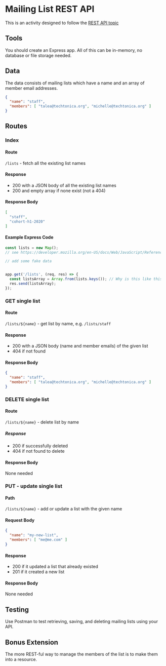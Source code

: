 # Mailing List REST API

This is an activity designed to follow the [REST API topic](/api/REST-API.md)

## Tools

You should create an Express app. All of this can be in-memory, no database or file storage needed.

## Data

The data consists of mailing lists which have a name and an array of member email addresses.
```json
{
  "name": "staff",
  "members": [ "talea@techtonica.org", "michelle@techtonica.org" ]
}
```

## Routes

### Index

#### Route
`/lists` - fetch all the existing list names

#### Response

- 200 with a JSON body of all the existing list names
- 200 and empty array if none exist (not a 404)

#### Response Body
```json
[
  "staff",
  "cohort-h1-2020"
]
```

#### Example Express Code

```javascript
const lists = new Map();
// see https://developer.mozilla.org/en-US/docs/Web/JavaScript/Reference/Global_Objects/Map

// add some fake data


app.get('/lists', (req, res) => {
  const listsArray = Array.from(lists.keys()); // Why is this like this? Try it out in your console.
  res.send(listsArray);
});
```

### GET single list

#### Route
`/lists/${name}` - get list by name, e.g. `/lists/staff`

#### Response
- 200 with a JSON body (name and member emails) of the given list
- 404 if not found

#### Response Body
```json
{
  "name": "staff",
  "members": [ "talea@techtonica.org", "michelle@techtonica.org" ]
}
```

### DELETE single list

#### Route
`/lists/${name}` - delete list by name

##### Response
- 200 if successfully deleted
- 404 if not found to delete

#### Response Body
None needed


### PUT - update single list

#### Path
`/lists/${name}` - add or update a list with the given name

#### Request Body
```json
{
  "name": "my-new-list",
  "members": [ "me@me.com" ]
}
```

#### Response
  - 200 if it updated a list that already existed
  - 201 if it created a new list

#### Response Body
None needed


## Testing

Use Postman to test retrieving, saving, and deleting mailing lists using your API.

## Bonus Extension

The more REST-ful way to manage the members of the list is to make them into a resource. 


